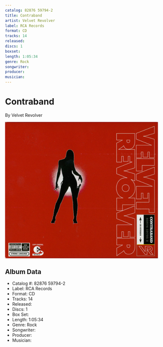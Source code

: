 ```yaml
---
catalog: 82876 59794-2
title: Contraband
artist: Velvet Revolver
label: RCA Records
format: CD
tracks: 14
released: 
discs: 1
boxset: 
length: 1:05:34
genre: Rock
songwriter: 
producer: 
musician: 
---
```


# Contraband

By Velvet Revolver

![](../../assets/cdcovers/Velvet_Revolver-Contraband.png)

## Album Data

- Catalog #: 82876 59794-2
- Label: RCA Records
- Format: CD
- Tracks: 14
- Released: 
- Discs: 1
- Box Set: 
- Length: 1:05:34
- Genre: Rock
- Songwriter: 
- Producer: 
- Musician: 

